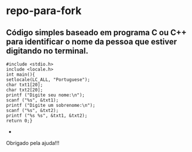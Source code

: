 # repo-para-fork
Código simples baseado em programa C ou C++ para identificar o nome da pessoa que estiver digitando no terminal.
-
    #include <stdio.h>
    include <locale.h>
    int main(){
    setlocale(LC_ALL, "Portuguese");
    char txt1[20];
    char txt2[20];
    printf ("Digite seu nome:\n");
    scanf ("%s", &txt1);
    printf ("Digite um sobrenome:\n");
    scanf ("%s", &txt2);
    printf ("%s %s", &txt1, &txt2);
    return 0;}
-
Obrigado pela ajuda!!!
